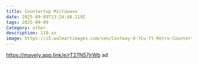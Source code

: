 ```yaml
---
title: Countertop Microwave
date: 2025-09-09T13:24:48.219Z
tags: 2025-09-09
Category: other
description: 119.xx
image: https://i5.walmartimages.com/seo/Costway-0-7Cu-ft-Retro-Countertop-Microwave-Oven-700W-LED-Display-Glass-Turntable-New_f68b3632-d4fa-4576-920a-012f7f0ba88e.983ed375925079d34c8bc69aac60982e.jpeg?odnHeight=573&odnWidth=573&odnBg=FFFFFF
---
```

https://mavely.app.link/e/rT27N57jrWb  ad